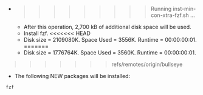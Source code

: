 * >>>>>>>>> Running inst-min-con-xtra-fzf.sh ...
  * After this operation, 2,700 kB of additional disk space will be used.
  * Install fzf.
<<<<<<< HEAD
  * Disk size = 2109080K. Space Used = 3556K. Runtime = 00:00:00:01.
=======
  * Disk size = 1776764K. Space Used = 3560K. Runtime = 00:00:00:01.
>>>>>>> refs/remotes/origin/bullseye
  * The following NEW packages will be installed:
  ```bash
fzf
  ```

